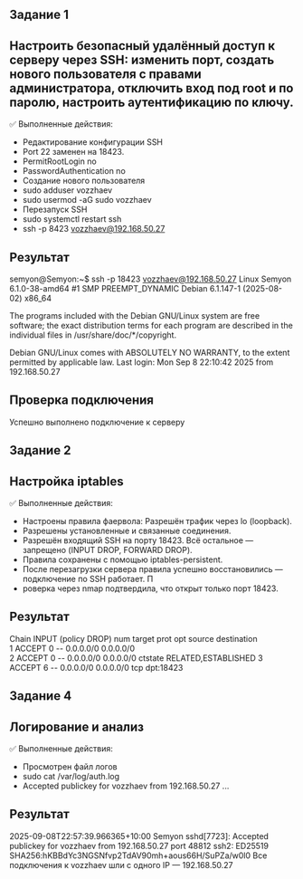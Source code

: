 ## Задание 1
## Настроить безопасный удалённый доступ к серверу через SSH: изменить порт, создать нового пользователя с правами администратора, отключить вход под root и по паролю, настроить аутентификацию по ключу. 
 
✅ Выполненные действия: 

 - Редактирование конфигурации SSH
 - Port 22 заменен на 18423.
 - PermitRootLogin no
 - PasswordAuthentication no
 - Создание нового пользователя
 - sudo adduser vozzhaev
 - sudo usermod -aG sudo vozzhaev
 - Перезапуск SSH
 - sudo systemctl restart ssh
 - ssh -p 8423 vozzhaev@192.168.50.27

## Результат
semyon@Semyon:~$ ssh -p 18423 vozzhaev@192.168.50.27
Linux Semyon 6.1.0-38-amd64 #1 SMP PREEMPT_DYNAMIC Debian 6.1.147-1 (2025-08-02) x86_64

The programs included with the Debian GNU/Linux system are free software;
the exact distribution terms for each program are described in the
individual files in /usr/share/doc/*/copyright.

Debian GNU/Linux comes with ABSOLUTELY NO WARRANTY, to the extent
permitted by applicable law.
Last login: Mon Sep  8 22:10:42 2025 from 192.168.50.27

## Проверка подключения
Успешно выполнено подключение к серверу

## Задание 2
## Настройка iptables    
✅ Выполненные действия: 
- Настроены правила фаервола:  Разрешён трафик через lo (loopback).
- Разрешены установленные и связанные соединения.
- Разрешён входящий SSH на порту 18423.  Всё остальное — запрещено (INPUT DROP, FORWARD DROP).
- Правила сохранены с помощью iptables-persistent.
- После перезагрузки сервера правила успешно восстановились — подключение по SSH работает.  П
- роверка через nmap подтвердила, что открыт только порт 18423.
  
## Результат
Chain INPUT (policy DROP)
num  target     prot opt source               destination         
1    ACCEPT     0    --  0.0.0.0/0            0.0.0.0/0           
2    ACCEPT     0    --  0.0.0.0/0            0.0.0.0/0            ctstate RELATED,ESTABLISHED
3    ACCEPT     6    --  0.0.0.0/0            0.0.0.0/0            tcp dpt:18423

## Задание 4
## Логирование и анализ  
✅ Выполненные действия:
- Просмотрен файл логов
- sudo cat /var/log/auth.log
- Accepted publickey for vozzhaev from 192.168.50.27 ...
 
## Результат
2025-09-08T22:57:39.966365+10:00 Semyon sshd[7723]: Accepted publickey for vozzhaev from 192.168.50.27 port 48812 ssh2: ED25519 SHA256:hKBBdYc3NGSNfvp2TdAV90mh+aous66H/SuPZa/w0l0
Все подключения к vozzhaev шли с одного IP — 192.168.50.27
